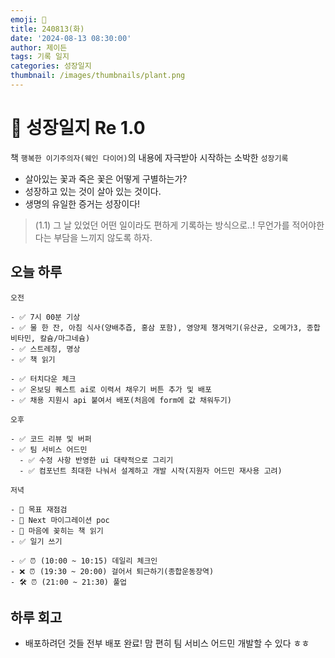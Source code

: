 ```yaml
---
emoji: 🌱
title: 240813(화)
date: '2024-08-13 08:30:00'
author: 제이든
tags: 기록 일지
categories: 성장일지
thumbnail: /images/thumbnails/plant.png
---
```


# 🌱 성장일지 Re 1.0

책 `행복한 이기주의자(웨인 다이어)`의 내용에 자극받아 시작하는 소박한 `성장기록`

- 살아있는 꽃과 죽은 꽃은 어떻게 구별하는가?
- 성장하고 있는 것이 살아 있는 것이다.
- 생명의 유일한 증거는 성장이다!

> (1.1) 그 날 있었던 어떤 일이라도 편하게 기록하는 방식으로..! 무언가를 적어야한다는 부담을 느끼지 않도록 하자.

## 오늘 하루

```plaintext
오전

- ✅ 7시 00분 기상
- ✅ 물 한 잔, 아침 식사(양배추즙, 홍삼 포함), 영양제 챙겨먹기(유산균, 오메가3, 종합 비타민, 칼슘/마그네슘)
- ✅ 스트레칭, 명상
- ✅ 책 읽기

- ✅ 터치다운 체크
- ✅ 온보딩 퀘스트 ai로 이력서 채우기 버튼 추가 및 배포
- ✅ 채용 지원시 api 붙여서 배포(처음에 form에 값 채워두기)

오후

- ✅ 코드 리뷰 및 버퍼
- ✅ 팀 서비스 어드민
  - ✅ 수정 사항 반영한 ui 대략적으로 그리기
  - ✅ 컴포넌트 최대한 나눠서 설계하고 개발 시작(지원자 어드민 재사용 고려)

저녁

- 🌱 목표 재점검
- 🌱 Next 마이그레이션 poc
- 🌱 마음에 꽂히는 책 읽기
- ✅ 일기 쓰기

- ✅ ⏰ (10:00 ~ 10:15) 데일리 체크인
- ❌ ⏰ (19:30 ~ 20:00) 걸어서 퇴근하기(종합운동장역)
- 🛠️ ⏰ (21:00 ~ 21:30) 풀업
```

## 하루 회고

- 배포하려던 것들 전부 배포 완료! 맘 편히 팀 서비스 어드민 개발할 수 있다 ㅎㅎ